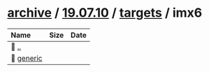 ---
---

# [archive](/archive/) / [19.07.10](/archive/19.07.10/) / [targets](/archive/19.07.10/targets/) / imx6


| Name | Size | Date |
|:---|---:|---|
| 📁 [..](../) | | |
| 📁 [generic](generic) | | |

